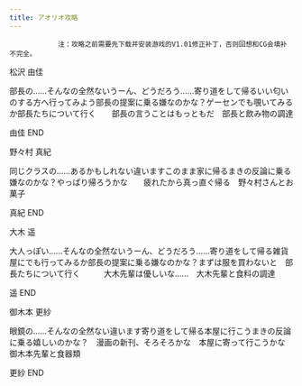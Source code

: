 ```yaml
---
title: アオリオ攻略
---
```


                注：攻略之前需要先下载并安装游戏的V1.01修正补丁，否则回想和CG会填补不完全。

松沢 由佳

部長の……そんなの全然ないうーん、どうだろう……寄り道をして帰るいい匂いのする方へ行ってみよう部長の提案に乗る嫌なのかな？ゲーセンでも覗いてみるか部長たちについて行く　　部長の言うことはもっともだ　部長と飲み物の調達

由佳 END

野々村 真紀

同じクラスの……あるかもしれない違いますこのまま家に帰るまきの反論に乗る嫌なのかな？やっぱり帰ろうかな　　疲れたから真っ直ぐ帰る　野々村さんとお菓子　

真紀 END

大木 遥

大人っぽい……そんなの全然ないうーん、どうだろう……寄り道をして帰る雑貨屋にでも行ってみるか部長の提案に乗る嫌なのかな？まずは服を買わないと　部長たちについて行く　　　大木先輩は優しいな……　大木先輩と食料の調達　

遥 END

御木本 更紗

眼鏡の……そんなの全然ない違います寄り道をして帰る本屋に行こうまきの反論に乗る嬉しいのかな？　漫画の新刊、そろそろかな　本屋に寄って行こうかな　御木本先輩と食器類　

更紗 END
              
